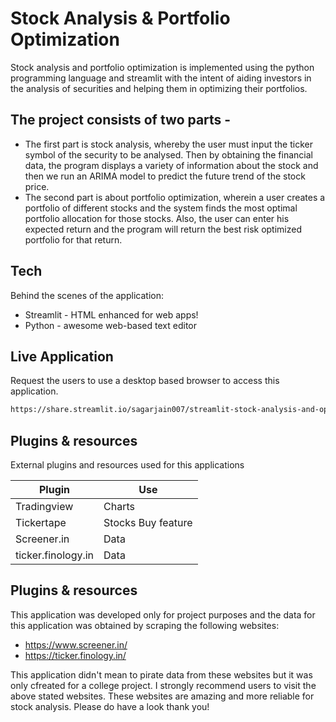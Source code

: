 # Stock Analysis & Portfolio Optimization

Stock analysis and portfolio optimization is implemented using the python programming language and streamlit with the intent of aiding investors in the analysis of securities and helping them in optimizing their portfolios. 

## The project consists of two parts - 

- The first part is stock analysis, whereby the user must input the ticker symbol of the security to be analysed. Then by obtaining the financial data, the program displays a variety of information about the stock and then we run an ARIMA model to predict the future trend of the stock price.
- The second part is about portfolio optimization, wherein a user creates a portfolio of different stocks and the system finds the most optimal portfolio allocation for those stocks. Also, the user can enter his expected return and the program will return the best risk optimized portfolio for that return.

## Tech

Behind the scenes of the application:

- Streamlit - HTML enhanced for web apps!
- Python - awesome web-based text editor

## Live Application

Request the users to use a desktop based browser to access this application.

```sh
https://share.streamlit.io/sagarjain007/streamlit-stock-analysis-and-optimization
```


## Plugins & resources

External plugins and resources used for this applications

| Plugin | Use |
| ------ | ------ |
| Tradingview | Charts |
| Tickertape | Stocks Buy feature |
| Screener.in | Data |
| ticker.finology.in | Data |

## Plugins & resources

This application was developed only for project purposes and the data for this application was obtained by scraping the following websites:

- https://www.screener.in/
- https://ticker.finology.in/

This application didn't mean to pirate data from these websites but it was only cfreated for a college project.
I strongly recommend users to visit the above stated websites. These websites are amazing and more reliable for stock analysis. Please do have a look thank you!
